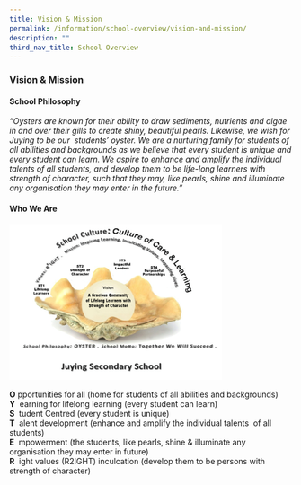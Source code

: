```yaml
---
title: Vision & Mission
permalink: /information/school-overview/vision-and-mission/
description: ""
third_nav_title: School Overview
---
```

### **Vision & Mission**
#### **School Philosophy**
_“Oysters are known for their ability to draw sediments, nutrients and algae in and over their gills to create shiny, beautiful pearls. Likewise, we wish for Juying to be our  students’ oyster. We are a nurturing family for students of all abilities and backgrounds as we believe that every student is unique and every student can learn. We aspire to enhance and amplify the individual talents of all students, and develop them to be life-long learners with strength of character, such that they may, like pearls, shine and illuminate any organisation they may enter in the future.”_

#### **Who We Are**

<img src="/images/vision%20mission.png" 
     style="width:75%">
		 
**O** pportunities for all (home for students of all abilities and backgrounds)<br>
**Y**  earning for lifelong learning (every student can learn)<br>
**S**  tudent Centred (every student is unique)<br>
**T**  alent development (enhance and amplify the individual talents  of all  students)<br>
**E**  mpowerment (the students, like pearls, shine & illuminate any organisation they may enter in future)<br>
**R**  ight values (R2IGHT) inculcation (develop them to be persons with strength of character)		 